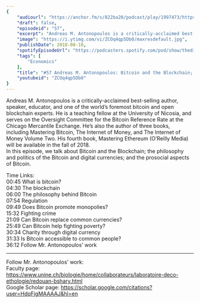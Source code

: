 ```yaml
---
{
	"audiourl": "https://anchor.fm/s/822ba20/podcast/play/1997473/https%3A%2F%2Fd3ctxlq1ktw2nl.cloudfront.net%2Fproduction%2F2018-11-28%2F7650982-44100-2-d2fa1293e27a8.mp3",
	"draft": false,
	"episodeid": "57",
	"excerpt": "Andreas M. Antonopoulos is a critically-acclaimed best-selling author, speaker, educator, and one of the world’s foremost bitcoin and open blockchain experts. He is a teaching fellow at the University of Nicosia, and serves on the Oversight Committee for the Bitcoin Reference Rate at the Chicago Mercantile Exchange. He’s also the author of three books, including Mastering Bitcoin, The Internet of Money, and The Internet of Money Volume Two. His fourth book, Mastering Ethereum (O’Reilly Media) will be available in the fall of 2018.  ",
	"image": "https://i.ytimg.com/vi/ZCOq4qp5Db0/maxresdefault.jpg",
	"publishDate": 2018-08-10,
	"spotifyEpisodeUrl": "https://podcasters.spotify.com/pod/show/thedissenter/episodes/57-Andreas-M--Antonopoulos-Bitcoin-and-the-Blockchain-The-Prosociality-of-Digital-Currencies-e2rf71",
	"tags": [
		"Economics"
	],
	"title": "#57 Andreas M. Antonopoulos: Bitcoin and the Blockchain; The Prosociality of Digital Currencies",
	"youtubeid": "ZCOq4qp5Db0"
}
---
```

Andreas M. Antonopoulos is a critically-acclaimed best-selling author, speaker, educator, and one of the world’s foremost bitcoin and open blockchain experts. He is a teaching fellow at the University of Nicosia, and serves on the Oversight Committee for the Bitcoin Reference Rate at the Chicago Mercantile Exchange. He’s also the author of three books, including Mastering Bitcoin, The Internet of Money, and The Internet of Money Volume Two. His fourth book, Mastering Ethereum (O’Reilly Media) will be available in the fall of 2018.  
In this episode, we talk about Bitcoin and the Blockchain; the philosophy and politics of the Bitcoin and digital currencies; and the prosocial aspects of Bitcoin.

Time Links:  
<time>00:45</time> What is bitcoin?  
<time>04:30</time> The blockchain      
<time>06:00</time> The philosophy behind Bitcoin    
<time>07:54</time> Regulation    
<time>09:49</time> Does Bitcoin promote monopolies?    
<time>15:32</time> Fighting crime    
<time>21:09</time> Can Bitcoin replace common currencies?      
<time>25:49</time> Can Bitcoin help fighting poverty?  
<time>30:34</time> Charity through digital currency  
<time>31:33</time> Is Bitcoin accessible to common people?  
<time>36:12</time> Follow Mr. Antonopoulos’ work  

---

Follow Mr. Antonopoulos’ work:  
Faculty page: https://www.unine.ch/biologie/home/collaborateurs/laboratoire-deco-ethologie/redouan-bshary.html  
Google Scholar page: https://scholar.google.com/citations?user=HdqFjgMAAAAJ&hl=en
